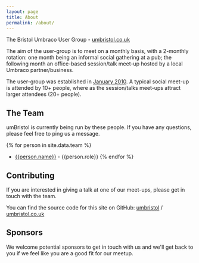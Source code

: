 ```yaml
---
layout: page
title: About
permalink: /about/
---
```


The Bristol Umbraco User Group - [umbristol.co.uk](https://umbristol.co.uk)

The aim of the user-group is to meet on a monthly basis, with a 2-monthly rotation: one month being an informal social gathering at a pub; the following month an office-based session/talk meet-up hosted by a local Umbraco partner/business.

The user-group was established in [January 2010](/archive/). A typical social meet-up is attended by 10+ people, where as the session/talks meet-ups attract larger attendees (20+ people).

## The Team

umBristol is currently being run by these people. If you have any questions, please feel free to ping us a message.

{% for person in site.data.team %}
- [{{person.name}}](https://twitter.com/{{person.twitter}}) - {{person.role}}
{% endfor %}

## Contributing

If you are interested in giving a talk at one of our meet-ups, please get in touch with the team.

You can find the source code for this site on GitHub:
[umbristol](https://github.com/umbristol) /
[umbristol.co.uk](https://github.com/{{site.repository}})

## Sponsors

We welcome potential sponsors to get in touch with us and we'll get back to you if we feel like you are a good fit for our meetup.
